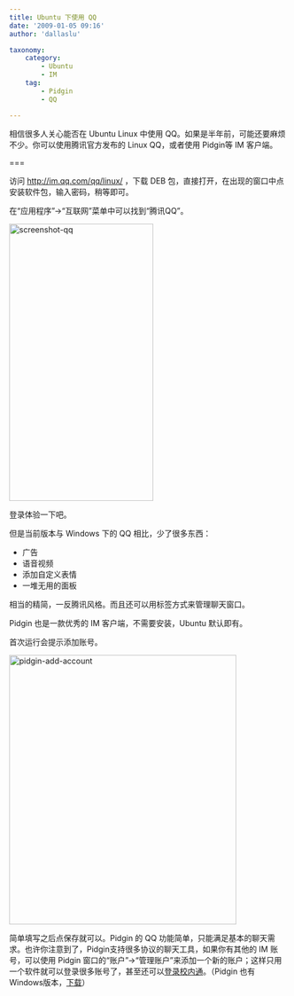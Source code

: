 ```yaml
---
title: Ubuntu 下使用 QQ
date: '2009-01-05 09:16'
author: 'dallaslu'

taxonomy:
    category:
        - Ubuntu
        - IM
    tag:
        - Pidgin
        - QQ

---
```

相信很多人关心能否在 Ubuntu Linux 中使用 QQ。如果是半年前，可能还要麻烦不少。你可以使用腾讯官方发布的 Linux QQ，或者使用 Pidgin等 IM 客户端。

===

访问 <a href="http://im.qq.com/qq/linux/" target="_blank">http://im.qq.com/qq/linux/</a> ，下载 DEB 包，直接打开，在出现的窗口中点安装软件包，输入密码，稍等即可。

在“应用程序”->“互联网”菜单中可以找到“腾讯QQ”。

<img alt="screenshot-qq" class="alignnone size-full wp-image-600" height="500" src="http://file.dallas.lu/2009/01/screenshot-qq.png" width="260"/>

登录体验一下吧。

但是当前版本与 Windows 下的 QQ 相比，少了很多东西：

*   广告
*   语音视频
*   添加自定义表情
*   一堆无用的面板

相当的精简，一反腾讯风格。而且还可以用标签方式来管理聊天窗口。

Pidgin 也是一款优秀的 IM 客户端，不需要安装，Ubuntu 默认即有。

首次运行会提示添加账号。

<img alt="pidgin-add-account" class="alignnone size-full wp-image-601" height="486" src="http://file.dallas.lu/2009/01/pidgin-add-account.png" width="410"/>

简单填写之后点保存就可以。Pidgin 的 QQ 功能简单，只能满足基本的聊天需求。也许你注意到了，Pidgin支持很多协议的聊天工具，如果你有其他的 IM 账号，可以使用 Pidgin 窗口的“账户”->“管理账户”来添加一个新的账户；这样只用一个软件就可以登录很多账号了，甚至还可以<a href="http://wk32.com/post/196.html" target="_blank" title="《在Pidgin中设置登录校内通》－小段段日记">登录校内通</a>。（Pidgin 也有Windows版本，<a href="http://www.pidgin.im/download/windows/" target="_blank">下载</a>）
